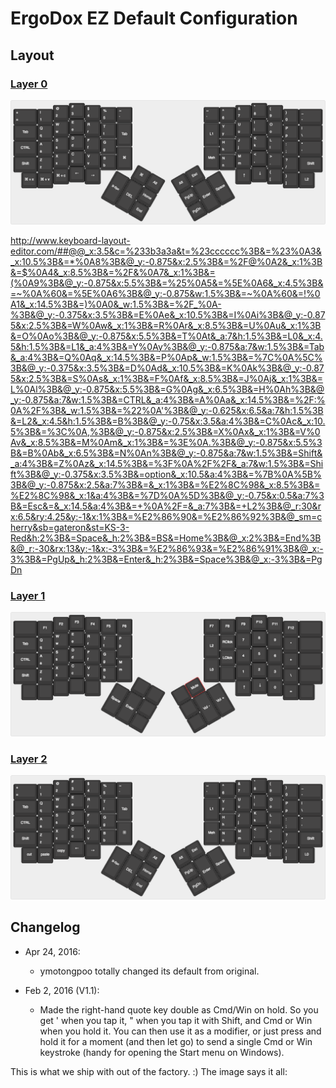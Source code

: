 # ErgoDox EZ Default Configuration
## Layout

### [Layer 0](http://goo.gl/qteHWJ)
![Layer 0](keyboard-layout-L0.png)

http://www.keyboard-layout-editor.com/##@@_x:3.5&c=%233b3a3a&t=%23cccccc%3B&=%23%0A3&_x:10.5%3B&=*%0A8%3B&@_y:-0.875&x:2.5%3B&=%2F@%0A2&_x:1%3B&=$%0A4&_x:8.5%3B&=%2F&%0A7&_x:1%3B&=(%0A9%3B&@_y:-0.875&x:5.5%3B&=%25%0A5&=%5E%0A6&_x:4.5%3B&=~%0A%60&=%5E%0A6%3B&@_y:-0.875&w:1.5%3B&=~%0A%60&=!%0A1&_x:14.5%3B&=)%0A0&_w:1.5%3B&=%2F_%0A-%3B&@_y:-0.375&x:3.5%3B&=E%0Ae&_x:10.5%3B&=I%0Ai%3B&@_y:-0.875&x:2.5%3B&=W%0Aw&_x:1%3B&=R%0Ar&_x:8.5%3B&=U%0Au&_x:1%3B&=O%0Ao%3B&@_y:-0.875&x:5.5%3B&=T%0At&_a:7&h:1.5%3B&=L0&_x:4.5&h:1.5%3B&=L1&_a:4%3B&=Y%0Ay%3B&@_y:-0.875&a:7&w:1.5%3B&=Tab&_a:4%3B&=Q%0Aq&_x:14.5%3B&=P%0Ap&_w:1.5%3B&=%7C%0A%5C%3B&@_y:-0.375&x:3.5%3B&=D%0Ad&_x:10.5%3B&=K%0Ak%3B&@_y:-0.875&x:2.5%3B&=S%0As&_x:1%3B&=F%0Af&_x:8.5%3B&=J%0Aj&_x:1%3B&=L%0Al%3B&@_y:-0.875&x:5.5%3B&=G%0Ag&_x:6.5%3B&=H%0Ah%3B&@_y:-0.875&a:7&w:1.5%3B&=CTRL&_a:4%3B&=A%0Aa&_x:14.5%3B&=%2F:%0A%2F%3B&_w:1.5%3B&=%22%0A'%3B&@_y:-0.625&x:6.5&a:7&h:1.5%3B&=L2&_x:4.5&h:1.5%3B&=B%3B&@_y:-0.75&x:3.5&a:4%3B&=C%0Ac&_x:10.5%3B&=%3C%0A,%3B&@_y:-0.875&x:2.5%3B&=X%0Ax&_x:1%3B&=V%0Av&_x:8.5%3B&=M%0Am&_x:1%3B&=%3E%0A.%3B&@_y:-0.875&x:5.5%3B&=B%0Ab&_x:6.5%3B&=N%0An%3B&@_y:-0.875&a:7&w:1.5%3B&=Shift&_a:4%3B&=Z%0Az&_x:14.5%3B&=%3F%0A%2F%2F&_a:7&w:1.5%3B&=Shift%3B&@_y:-0.375&x:3.5%3B&=option&_x:10.5&a:4%3B&=%7B%0A%5B%3B&@_y:-0.875&x:2.5&a:7%3B&=&_x:1%3B&=%E2%8C%98&_x:8.5%3B&=%E2%8C%98&_x:1&a:4%3B&=%7D%0A%5D%3B&@_y:-0.75&x:0.5&a:7%3B&=Esc&=&_x:14.5&a:4%3B&=+%0A%2F=&_a:7%3B&=+L2%3B&@_r:30&rx:6.5&ry:4.25&y:-1&x:1%3B&=%E2%86%90&=%E2%86%92%3B&@_sm=cherry&sb=gateron&st=KS-3-Red&h:2%3B&=Space&_h:2%3B&=BS&=Home%3B&@_x:2%3B&=End%3B&@_r:-30&rx:13&y:-1&x:-3%3B&=%E2%86%93&=%E2%86%91%3B&@_x:-3%3B&=PgUp&_h:2%3B&=Enter&_h:2%3B&=Space%3B&@_x:-3%3B&=PgDn

### [Layer 1](http://goo.gl/tBx58O)
![Layer 1](keyboard-layout-L1.png)

### [Layer 2](http://goo.gl/glWmrM)
![Layer 2](keyboard-layout-L2.png)

## Changelog

* Apr 24, 2016:
  * ymotongpoo totally changed its default from original.

* Feb 2, 2016 (V1.1): 
  * Made the right-hand quote key double as Cmd/Win on hold. So you get ' when you tap it, " when you tap it with Shift, and Cmd or Win when you hold it. You can then use it as a modifier, or just press and hold it for a moment (and then let go) to send a single Cmd or Win keystroke (handy for opening the Start menu on Windows).

This is what we ship with out of the factory. :) The image says it all:


